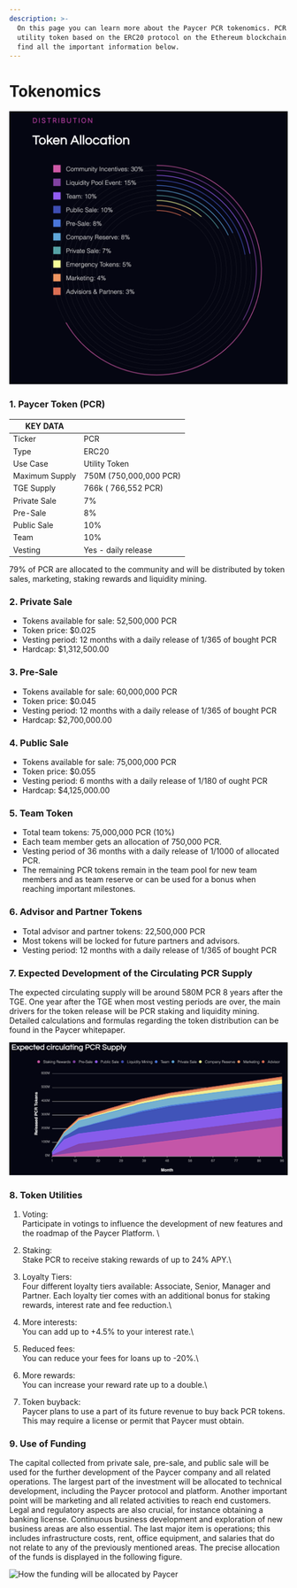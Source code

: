 ```yaml
---
description: >-
  On this page you can learn more about the Paycer PCR tokenomics. PCR is a
  utility token based on the ERC20 protocol on the Ethereum blockchain. Please
  find all the important information below.
---
```


# Tokenomics

![Paycer Token PCR allocation](<../.gitbook/assets/Paycer Token Allocation.png>)



### 1. Paycer Token (PCR)

| KEY DATA       |                        |
| -------------- | ---------------------- |
| Ticker         | PCR                    |
| Type           | ERC20                  |
| Use Case       | Utility Token          |
| Maximum Supply | 750M (750,000,000 PCR) |
| TGE Supply     | 766k ( 766,552 PCR)    |
| Private Sale   | 7%                     |
| Pre-Sale       | 8%                     |
| Public Sale    | 10%                    |
| Team           | 10%                    |
| Vesting        | Yes - daily release    |

79% of PCR are allocated to the community and will be distributed by token sales, marketing, staking rewards and liquidity mining.

### 2. Private Sale

* Tokens available for sale: 52,500,000 PCR
* Token price: $0.025
* Vesting period: 12 months with a daily release of 1/365 of bought PCR
* Hardcap: $1,312,500.00

### 3. Pre-Sale

* Tokens available for sale: 60,000,000 PCR
* Token price: $0.045
* Vesting period: 12 months with a daily release of 1/365 of bought PCR
* Hardcap: $2,700,000.00

### 4. Public Sale

* Tokens available for sale: 75,000,000 PCR
* Token price: $0.055
* Vesting period: 6 months with a daily release of 1/180 of ought PCR
* Hardcap: $4,125,000.00

### 5. Team Token

* Total team tokens: 75,000,000 PCR (10%)
* Each team member gets an allocation of 750,000 PCR.
* Vesting period of 36 months with a daily release of 1/1000 of allocated PCR.
* The remaining PCR tokens remain in the team pool for new team members and as team reserve or can be used for a bonus when reaching important milestones.

### 6. Advisor and Partner Tokens

* Total advisor and partner tokens: 22,500,000 PCR
* Most tokens will be locked for future partners and advisors.&#x20;
* Vesting period: 12 months with a daily release of 1/365 of bought PCR

### 7. Expected Development of the Circulating PCR Supply

The expected circulating supply will be around 580M PCR 8 years after the TGE. One year after the TGE when most vesting periods are over, the main drivers for the token release will be PCR staking and liquidity mining. Detailed calculations and formulas regarding the token distribution can be found in the Paycer whitepaper.

![Expected circulating PCR supply over a period of 96 months.](<../.gitbook/assets/PCR Paycer Circulating Token Supply.png>)

### 8. Token Utilities

1. Voting:\
   Participate in votings to influence the development of new features and the roadmap of the Paycer Platform. \

2. Staking:\
   Stake PCR to receive staking rewards of up to 24% APY.\

3. Loyalty Tiers:\
   Four different loyalty tiers available: Associate, Senior, Manager and Partner. Each loyalty tier comes with an additional bonus for staking rewards, interest rate and fee reduction.\

4. More interests:\
   You can add up to +4.5% to your interest rate.\

5. Reduced fees:\
   You can reduce your fees for loans up to -20%.\

6. More rewards:\
   You can increase your reward rate up to a double.\

7. Token buyback:\
   Paycer plans to use a part of its future revenue to buy back PCR tokens. This may require a license or permit that Paycer must obtain.

### 9. Use of Funding

The capital collected from private sale, pre-sale, and public sale will be used for the further development of the Paycer company and all related operations. The largest part of the investment will be allocated to technical development, including the Paycer protocol and platform. Another important point will be marketing and all related activities to reach end customers. Legal and regulatory aspects are also crucial, for instance obtaining a banking license. Continuous business development and exploration of new business areas are also essential. The last major item is operations; this includes infrastructure costs, rent, office equipment, and salaries that do not relate to any of the previously mentioned areas. The precise allocation of the funds is displayed in the following figure.

![How the funding will be allocated by Paycer](../.gitbook/assets/paycer\_funding\_allocation.png)

